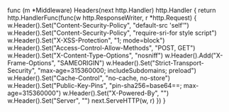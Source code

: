 

func (m *Middleware) Headers(next http.Handler) http.Handler {
	return http.HandlerFunc(func(w http.ResponseWriter, r *http.Request) {
		w.Header().Set("Content-Security-Policy", "default-src 'self'")
		w.Header().Set("Content-Security-Policy", "require-sri-for style script")
		w.Header().Set("X-XSS-Protection", "1; mode=block")
		w.Header().Set("Access-Control-Allow-Methods", "POST, GET")
		w.Header().Set("X-Content-Type-Options", "nosniff")
		w.Header().Add("X-Frame-Options", "SAMEORIGIN")
		w.Header().Set("Strict-Transport-Security", "max-age=315360000; includeSubdomains; preload")
		w.Header().Set("Cache-Control", "no-cache, no-store")
		w.Header().Set("Public-Key-Pins", "pin-sha256=base64==; max-age=315360000")
		w.Header().Set("X-Powered-By", "")
		w.Header().Set("Server", "")
		next.ServeHTTP(w, r)
	})
}